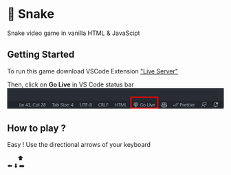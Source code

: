 # 🐍 Snake

Snake video game in vanilla HTML & JavaScipt

## Getting Started

To run this game download VSCode Extension ["Live Server"](https://marketplace.visualstudio.com/items?itemName=ritwickdey.LiveServer)

Then, click on **Go Live** in VS Code status bar
![Click on 'go live' in VS Code in the status bar](./go_live.png)

## How to play ?

Easy ! Use the directional arrows of your keyboard

&nbsp;&nbsp;&nbsp; &nbsp; ⬆️  
⬅️ ⬇️ ➡️
